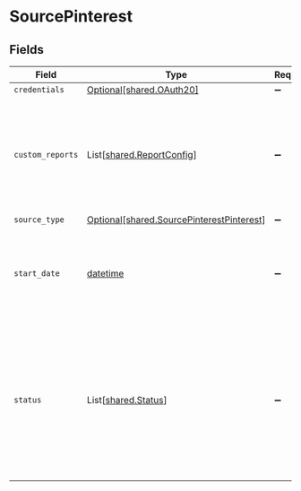 # SourcePinterest


## Fields

| Field                                                                                                                                                                                                                                       | Type                                                                                                                                                                                                                                        | Required                                                                                                                                                                                                                                    | Description                                                                                                                                                                                                                                 | Example                                                                                                                                                                                                                                     |
| ------------------------------------------------------------------------------------------------------------------------------------------------------------------------------------------------------------------------------------------- | ------------------------------------------------------------------------------------------------------------------------------------------------------------------------------------------------------------------------------------------- | ------------------------------------------------------------------------------------------------------------------------------------------------------------------------------------------------------------------------------------------- | ------------------------------------------------------------------------------------------------------------------------------------------------------------------------------------------------------------------------------------------- | ------------------------------------------------------------------------------------------------------------------------------------------------------------------------------------------------------------------------------------------- |
| `credentials`                                                                                                                                                                                                                               | [Optional[shared.OAuth20]](../../models/shared/oauth20.md)                                                                                                                                                                                  | :heavy_minus_sign:                                                                                                                                                                                                                          | N/A                                                                                                                                                                                                                                         |                                                                                                                                                                                                                                             |
| `custom_reports`                                                                                                                                                                                                                            | List[[shared.ReportConfig](../../models/shared/reportconfig.md)]                                                                                                                                                                            | :heavy_minus_sign:                                                                                                                                                                                                                          | A list which contains ad statistics entries, each entry must have a name and can contains fields, breakdowns or action_breakdowns. Click on "add" to fill this field.                                                                       |                                                                                                                                                                                                                                             |
| `source_type`                                                                                                                                                                                                                               | [Optional[shared.SourcePinterestPinterest]](../../models/shared/sourcepinterestpinterest.md)                                                                                                                                                | :heavy_minus_sign:                                                                                                                                                                                                                          | N/A                                                                                                                                                                                                                                         |                                                                                                                                                                                                                                             |
| `start_date`                                                                                                                                                                                                                                | [datetime](https://docs.python.org/3/library/datetime.html#datetime-objects)                                                                                                                                                                | :heavy_minus_sign:                                                                                                                                                                                                                          | A date in the format YYYY-MM-DD. If you have not set a date, it would be defaulted to latest allowed date by api (89 days from today).                                                                                                      | 2022-07-28                                                                                                                                                                                                                                  |
| `status`                                                                                                                                                                                                                                    | List[[shared.Status](../../models/shared/status.md)]                                                                                                                                                                                        | :heavy_minus_sign:                                                                                                                                                                                                                          | For the ads, ad_groups, and campaigns streams, specifying a status will filter out records that do not match the specified ones. If a status is not specified, the source will default to records with a status of either ACTIVE or PAUSED. |                                                                                                                                                                                                                                             |